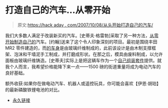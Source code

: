 # 打造自己的汽车…从零开始

> 原文:[https://hack aday . com/2007/10/08/从头开始打造自己的汽车/](https://hackaday.com/2007/10/08/build-your-own-car-from-scratch/)

我们大多数人满足于改装新买的汽车。[史蒂夫·格雷勃]采取了另一种方法，[从零开始制造自己的](http://www.grabercars.com/)汽车。[约翰]送来了这个令人印象深刻的项目。最初是围绕丰田 MR2 零件建造的，而[的车身](http://www.grabercars.com/content/view/72/42/)是由玻璃纤维制成的，此前该设计是由木制支撑框架、泡沫和干墙泥手工制成，并打磨成形状。在那之后，模具由废料制成，以允许面板由玻璃纤维铸造。[史蒂夫]实际上是把这辆车作为一个[自己组装套件](http://www.grabercars.com/content/view/80/2/)提供。就我个人而言，我希望价格能降下来一点——1500 磅的街道重量将成为电动汽车的良好基础。

额外收获:如果你在做电动汽车、机器人或遥控玩具，你可能会喜欢【伊恩·胡珀】的最新磷酸铁锂电池的对比。

*   [永久链接](http://www.grabercars.com/)